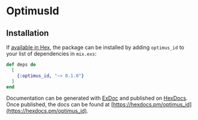 # OptimusId

## Installation

If [available in Hex](https://hex.pm/docs/publish), the package can be installed
by adding `optimus_id` to your list of dependencies in `mix.exs`:

```elixir
def deps do
  [
    {:optimus_id, "~> 0.1.0"}
  ]
end
```

Documentation can be generated with [ExDoc](https://github.com/elixir-lang/ex_doc)
and published on [HexDocs](https://hexdocs.pm). Once published, the docs can
be found at [https://hexdocs.pm/optimus_id](https://hexdocs.pm/optimus_id).

